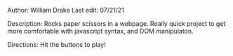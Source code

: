 Author: William Drake
Last edit: 07/21/21

Description:
Rocks paper scissors in a webpage. Really quick project to get more comfortable with javascript syntax, and DOM manipulaton.

Directions:
Hit the buttons to play!